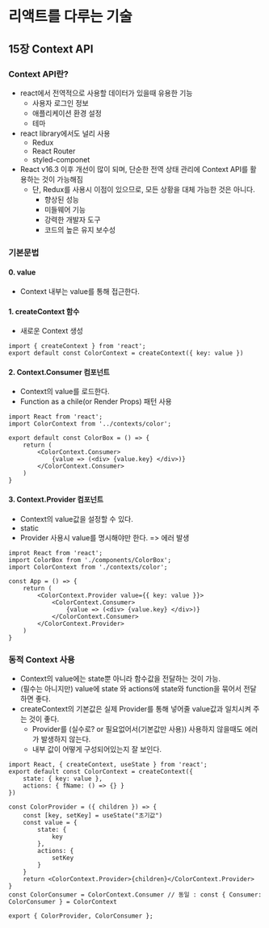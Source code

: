 # 리액트를 다루는 기술
##  15장 Context API
### Context API란?
- react에서 전역적으로 사용할 데이터가 있을때 유용한 기능
  - 사용자 로그인 정보
  - 애플리케이션 환경 설정
  - 테마
- react library에서도 널리 사용
  - Redux
  - React Router
  - styled-componet
- React v16.3 이후 개선이 많이 되며, 단순한 전역 상태 관리에 Context API를 활용하는 것이 가능해짐
  - 단, Redux를 사용시 이점이 있으므로, 모든 상황을 대체 가능한 것은 아니다.
    - 향상된 성능
    - 미들웨어 기능
    - 강력한 개발자 도구
    - 코드의 높은 유지 보수성
### 기본문법
#### 0. value
- Context 내부는 value를 통해 접근한다.
#### 1. createContext 함수
- 새로운 Context 생성
```react
import { createContext } from 'react';
export default const ColorContext = createContext({ key: value })
```
#### 2. Context.Consumer 컴포넌트
- Context의 value를 로드한다.
- Function as a chile(or Render Props) 패턴 사용
```react
import React from 'react';
import ColorContext from '../contexts/color';

export default const ColorBox = () => {
    return (
        <ColorContext.Consumer>
            {value => (<div> {value.key} </div>)}
        </ColorContext.Consumer>
    )
}
```
#### 3. Context.Provider 컴포넌트
- Context의 value값을 설정할 수 있다.
- static
- Provider 사용시 value를 명시해야만 한다. => 에러 발생
```react
improt React from 'react';
import ColorBox from './components/ColorBox';
import ColorContext from './contexts/color';

const App = () => {
    return (
        <ColorContext.Provider value={{ key: value }}>
            <ColorContext.Consumer>
                {value => (<div> {value.key} </div>)}
            </ColorContext.Consumer>
        </ColorContext.Provider>
    )
}
```
### 동적 Context 사용
- Context의 value에는 state뿐 아니라 함수값을 전달하는 것이 가능.
- (필수는 아니지만) value에 state 와 actions에 state와 function을 묶어서 전달하면 좋다.
- createContext의 기본값은 실제 Provider를 통해 넣어줄 value값과 일치시켜 주는 것이 좋다.
  - Provider를 (실수로? or 필요없어서(기본값만 사용)) 사용하지 않을때도 에러가 발생하지 않는다.
  - 내부 값이 어떻게 구성되어있는지 잘 보인다.
```react
import React, { createContext, useState } from 'react';
export default const ColorContext = createContext({
    state: { key: value },
    actions: { fName: () => {} }
})

const ColorProvider = ({ children }) => {
    const [key, setKey] = useState("초기값")
    const value = {
        state: {
            key
        },
        actions: {
            setKey
        }
    }
    return <ColorContext.Provider>{children}</ColorContext.Provider>
}
const ColorConsumer = ColorContext.Consumer // 동일 : const { Consumer: ColorConsumer } = ColorContext

export { ColorProvider, ColorConsumer };
```
